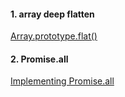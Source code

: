 #### 1. array deep flatten
[Array.prototype.flat()](https://developer.mozilla.org/zh-TW/docs/Web/JavaScript/Reference/Global_Objects/Array/flat)
#### 2. Promise.all
[Implementing Promise.all](https://medium.com/@copperwall/implementing-promise-all-575a07db509a)